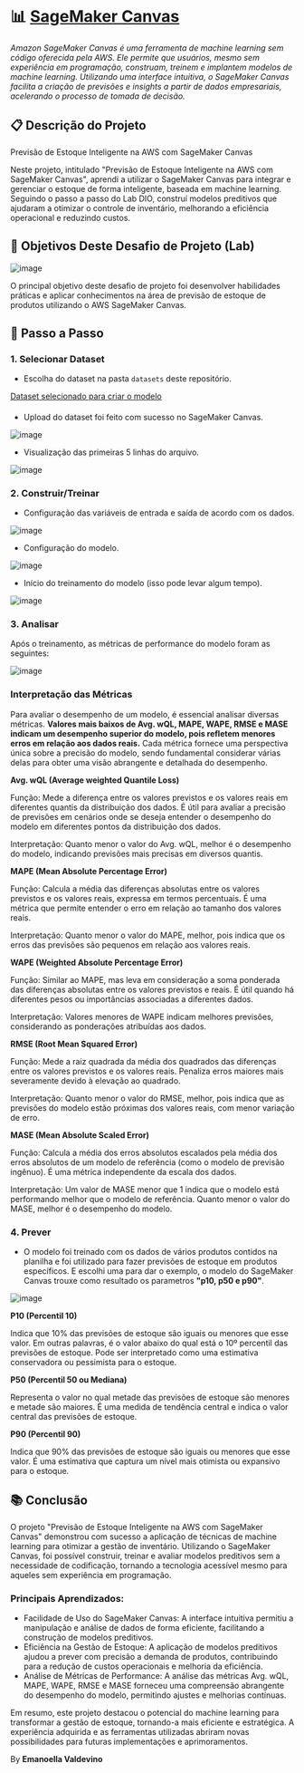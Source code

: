 # 📊 [SageMaker Canvas](https://aws.amazon.com/pt/sagemaker/canvas/)

_Amazon SageMaker Canvas é uma ferramenta de machine learning sem código oferecida pela AWS. Ele permite que usuários, mesmo sem experiência em programação, construam, treinem e implantem modelos de machine learning. Utilizando uma interface intuitiva, o SageMaker Canvas facilita a criação de previsões e insights a partir de dados empresariais, acelerando o processo de tomada de decisão._

## 📋 Descrição do Projeto

Previsão de Estoque Inteligente na AWS com SageMaker Canvas

Neste projeto, intitulado "Previsão de Estoque Inteligente na AWS com SageMaker Canvas", aprendi a utilizar o SageMaker Canvas para integrar e gerenciar o estoque de forma inteligente, baseada em machine learning. Seguindo o passo a passo do Lab DIO, construí modelos preditivos que ajudaram a otimizar o controle de inventário, melhorando a eficiência operacional e reduzindo custos.


## 🎯 Objetivos Deste Desafio de Projeto (Lab)

![image](https://github.com/digitalinnovationone/lab-aws-sagemaker-canvas-estoque/assets/730492/72f5c21f-5562-491e-aa42-2885a3184650)

O principal objetivo deste desafio de projeto foi desenvolver habilidades práticas e aplicar conhecimentos na área de previsão de estoque de produtos utilizando o AWS SageMaker Canvas.


## 🚀 Passo a Passo

### 1. Selecionar Dataset

-   Escolha do dataset na pasta `datasets` deste repositório.

[Dataset selecionado para criar o modelo](https://github.com/emanoellavaldevino/lab-aws-sagemaker-canvas-estoque/blob/main/datasets/dataset-1000-com-preco-variavel-e-renovacao-estoque.csv)

####

-   Upload do dataset foi feito com sucesso no SageMaker Canvas.

![image](https://github.com/emanoellavaldevino/lab-aws-sagemaker-canvas-estoque/blob/main/Imagem/Amazon_Canvas_1.png)

- Visualização das primeiras 5 linhas do arquivo.

![image](https://github.com/emanoellavaldevino/lab-aws-sagemaker-canvas-estoque/blob/main/Imagem/PreparandoDados2.png)

### 2. Construir/Treinar

-   Configuração das variáveis de entrada e saída de acordo com os dados.

![image](https://github.com/emanoellavaldevino/lab-aws-sagemaker-canvas-estoque/blob/main/Imagem/quantidade_estoque3.png)

- Configuração do modelo.

![image](https://github.com/emanoellavaldevino/lab-aws-sagemaker-canvas-estoque/blob/main/Imagem/CONFIGURACAO_CANVAS4.png)

- Início do treinamento do modelo (isso pode levar algum tempo).

![image](https://github.com/emanoellavaldevino/lab-aws-sagemaker-canvas-estoque/blob/main/Imagem/ANALYSE_5.png)


### 3. Analisar

Após o treinamento, as métricas de performance do modelo foram as seguintes:

![image](https://github.com/emanoellavaldevino/lab-aws-sagemaker-canvas-estoque/blob/main/Imagem/ANALYSE_6.png)


### **Interpretação das Métricas**

Para avaliar o desempenho de um modelo, é essencial analisar diversas métricas. **Valores mais baixos de Avg. wQL, MAPE, WAPE, RMSE e MASE indicam um desempenho superior do modelo, pois refletem menores erros em relação aos dados reais.** Cada métrica fornece uma perspectiva única sobre a precisão do modelo, sendo fundamental considerar várias delas para obter uma visão abrangente e detalhada do desempenho.

**Avg. wQL (Average weighted Quantile Loss)**

Função: Mede a diferença entre os valores previstos e os valores reais em diferentes quantis da distribuição dos dados. É útil para avaliar a precisão de previsões em cenários onde se deseja entender o desempenho do modelo em diferentes pontos da distribuição dos dados.

Interpretação: Quanto menor o valor do Avg. wQL, melhor é o desempenho do modelo, indicando previsões mais precisas em diversos quantis.

**MAPE (Mean Absolute Percentage Error)**

Função: Calcula a média das diferenças absolutas entre os valores previstos e os valores reais, expressa em termos percentuais. É uma métrica que permite entender o erro em relação ao tamanho dos valores reais.

Interpretação: Quanto menor o valor do MAPE, melhor, pois indica que os erros das previsões são pequenos em relação aos valores reais.

**WAPE (Weighted Absolute Percentage Error)**

Função: Similar ao MAPE, mas leva em consideração a soma ponderada das diferenças absolutas entre os valores previstos e reais. É útil quando há diferentes pesos ou importâncias associadas a diferentes dados.

Interpretação: Valores menores de WAPE indicam melhores previsões, considerando as ponderações atribuídas aos dados.

**RMSE (Root Mean Squared Error)**

Função: Mede a raiz quadrada da média dos quadrados das diferenças entre os valores previstos e os valores reais. Penaliza erros maiores mais severamente devido à elevação ao quadrado.

Interpretação: Quanto menor o valor do RMSE, melhor, pois indica que as previsões do modelo estão próximas dos valores reais, com menor variação de erro.

**MASE (Mean Absolute Scaled Error)**

Função: Calcula a média dos erros absolutos escalados pela média dos erros absolutos de um modelo de referência (como o modelo de previsão ingênuo). É uma métrica independente da escala dos dados.

Interpretação: Um valor de MASE menor que 1 indica que o modelo está performando melhor que o modelo de referência. Quanto menor o valor do MASE, melhor é o desempenho do modelo.


### 4. Prever

- O modelo foi treinado com os dados de vários produtos contidos na planilha e foi utilizado para fazer previsões de estoque em produtos específicos. E escolhi uma para dar o exemplo, o modelo do SageMaker Canvas trouxe como resultado os parametros **"p10, p50 e p90"**.
  
![image](https://github.com/emanoellavaldevino/lab-aws-sagemaker-canvas-estoque/blob/main/Imagem/PREDICT_7.png)


**P10 (Percentil 10)** 

Indica que 10% das previsões de estoque são iguais ou menores que esse valor. Em outras palavras, é o valor abaixo do qual está o 10º percentil das previsões de estoque. Pode ser interpretado como uma estimativa conservadora ou pessimista para o estoque.


**P50 (Percentil 50 ou Mediana)**

Representa o valor no qual metade das previsões de estoque são menores e metade são maiores. É uma medida de tendência central e indica o valor central das previsões de estoque.


**P90 (Percentil 90)**

Indica que 90% das previsões de estoque são iguais ou menores que esse valor. É uma estimativa que captura um nível mais otimista ou expansivo para o estoque.

## 📚 Conclusão

O projeto "Previsão de Estoque Inteligente na AWS com SageMaker Canvas" demonstrou com sucesso a aplicação de técnicas de machine learning para otimizar a gestão de inventário. Utilizando o SageMaker Canvas, foi possível construir, treinar e avaliar modelos preditivos sem a necessidade de codificação, tornando a tecnologia acessível mesmo para aqueles sem experiência em programação.

### Principais Aprendizados:

- Facilidade de Uso do SageMaker Canvas: A interface intuitiva permitiu a manipulação e análise de dados de forma eficiente, facilitando a construção de modelos preditivos.
- Eficiência na Gestão de Estoque: A aplicação de modelos preditivos ajudou a prever com precisão a demanda de produtos, contribuindo para a redução de custos operacionais e melhoria da eficiência.
- Análise de Métricas de Performance: A análise das métricas Avg. wQL, MAPE, WAPE, RMSE e MASE forneceu uma compreensão abrangente do desempenho do modelo, permitindo ajustes e melhorias contínuas.

Em resumo, este projeto destacou o potencial do machine learning para transformar a gestão de estoque, tornando-a mais eficiente e estratégica. A experiência adquirida e as ferramentas utilizadas abriram novas possibilidades para futuras implementações e aprimoramentos.


By **Emanoella Valdevino**

